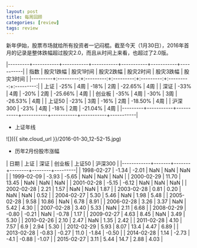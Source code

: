 ```yaml
---
layout: post
title: 每周回顾
categories: [review]
tags: review
---
```


新年伊始，股票市场就给所有投资者一记闷棍。截至今天（1月30日），2016年首月的记录是整体跌幅超过股灾2.0，而且从时间上来看，也超过了2.0版。

|---------+-----------+-----------+-----------+-----------+-----------+-----------|
| 指数    | 股灾1跌幅 | 股灾1时间 | 股灾2跌幅 | 股灾2时间 | 股灾3跌幅 | 股灾3时间 |
|---------+:---------:+:---------:+:---------:+:---------:+:---------:+:---------:|
| 上证    |    -25%   |    4周    |    -18%   |    2周    |  -22.65%  |    4周    |
| 深证    |    -33%   |    4周    |    -20%   |    2周    |  -25.66%  |    4周    |
| 创业板  |    -35%   |    4周    |    -30%   |    3周    |  -26.53%  |    4周    |
| 上证50  |    -23%   |    3周    |    -16%   |    2周    |  -18.50%  |    4周    |
| 沪深300 |    -23%   |    4周    |    -18%   |    2周    |  -21.04%  |    4周    |
|---------+-----------+-----------+-----------+-----------+-----------+-----------|

* 上证年线

![]({{ site.cloud_url }}/2016-01-30_12-52-15.jpg)

* 历年2月份股市涨幅

| 日期       | 上证  | 深证  | 创业板 | 上证50 | 沪深300 |
|------------+-------+-------+--------+--------+---------|
| 1998-02-27 | -1.34 | -2.01 | NaN    | NaN    | NaN     |
| 1999-02-09 | -3.93 | -5.65 | NaN    | NaN    | NaN     |
| 2000-02-29 | 11.70 | 13.45 | NaN    | NaN    | NaN     |
| 2001-02-28 | -5.15 | -6.12 | NaN    | NaN    | NaN     |
| 2002-02-28 | 2.21  | 1.57  | NaN    | NaN    | 1.87    |
| 2003-02-28 | 0.81  | 0.20  | NaN    | NaN    | 0.52    |
| 2004-02-27 | 5.30  | 5.46  | NaN    | 1.98   | 5.48    |
| 2005-02-28 | 9.58  | 10.86 | NaN    | 6.78   | 8.91    |
| 2006-02-28 | 3.26  | 3.37  | NaN    | 5.42   | 4.30    |
| 2007-02-28 | 3.40  | 5.33  | NaN    | 2.11   | 6.68    |
| 2008-02-29 | -0.80 | -0.21 | NaN    | -0.78  | 1.17    |
| 2009-02-27 | 4.63  | 8.45  | NaN    | 3.49   | 5.30    |
| 2010-02-26 | 2.10  | 2.47  | NaN    | 1.35   | 2.42    |
| 2011-02-28 | 4.10  | 7.57  | 6.9    | 2.94   | 5.30    |
| 2012-02-29 | 5.93  | 8.07  | 13.4   | 4.47   | 6.89    |
| 2013-02-28 | -0.83 | -0.27 | 11.0   | -1.84  | -0.50   |
| 2014-02-28 | 1.14  | -2.73 | -4.1   | -0.88  | -1.07   |
| 2015-02-27 | 3.11  | 5.44  | 14.7   | 2.88   | 4.03    |
